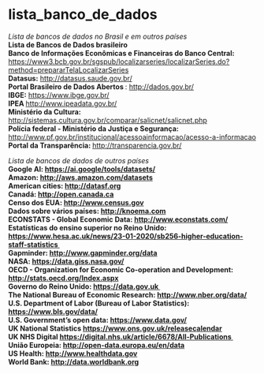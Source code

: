 # lista_banco_de_dados


<i> Lista de bancos de dados no Brasil e em outros países </i>
<br> <b> Lista de Bancos de Dados brasileiro </b> 
<br> <b> Banco de Informações Econômicas e Financeiras do Banco Central: </b> https://www3.bcb.gov.br/sgspub/localizarseries/localizarSeries.do?method=prepararTelaLocalizarSeries
<br> <b>Datasus:</b> http://datasus.saude.gov.br/
<br> <b>Portal Brasileiro de Dados Abertos </b>: </b>http://dados.gov.br/
<br> <b> IBGE:</b> https://www.ibge.gov.br/
<br> <b>IPEA </b> http://www.ipeadata.gov.br/
<br> <b> Ministério da Cultura:</b> http://sistemas.cultura.gov.br/comparar/salicnet/salicnet.php
<br> <b>Polícia federal - Ministério da Justiça e Segurança: </b> http://www.pf.gov.br/institucional/acessoainformacao/acesso-a-informacao
<br> <b>Portal da Transparência: </b>http://transparencia.gov.br/

<i> Lista de bancos de dados de outros países </i>
<br> <b> Google AI: https://ai.google/tools/datasets/</b> 
<br> <b> Amazon: http://aws.amazon.com/datasets</b> 
<br> <b> American cities: http://datasf.org</b> 
<br> <b> Canadá: http://open.canada.ca</b> 
<br> <b> Censo dos EUA: http://www.census.gov</b> 
<br> <b> Dados sobre vários países: http://knoema.com </b> 
<br> <b>ECONSTATS - Global Economic Data: http://www.econstats.com/</b> 
<br> <b>Estatísticas do ensino superior no Reino Unido: https://www.hesa.ac.uk/news/23-01-2020/sb256-higher-education-staff-statistics </b> 
<br> <b>Gapminder: http://www.gapminder.org/data</b> 
<br> <b>NASA: https://data.giss.nasa.gov/</b> 
<br> <b>OECD - Organization for Economic Co-operation and Development: http://stats.oecd.org/Index.aspx</b> 
<br> <b>Governo do Reino Unido: https://data.gov.uk </b> 
<br> <b>The National Bureau of Economic Research: http://www.nber.org/data/</b> 
<br> <b>U.S. Department of Labor (Bureau of Labor Statistics): https://www.bls.gov/data/</b> 
<br> <b>U.S. Government’s open data: https://www.data.gov/</b> 
<br> <b>UK National Statistics https://www.ons.gov.uk/releasecalendar</b> 
<br> <b>UK NHS Digital https://digital.nhs.uk/article/6678/All-Publications </b> 
<br> <b> União Europeia: http://open-data.europa.eu/en/data</b> 
<br> <b>US Health: http://www.healthdata.gov</b> 
<br> <b> World Bank: http://data.worldbank.org</b> 

